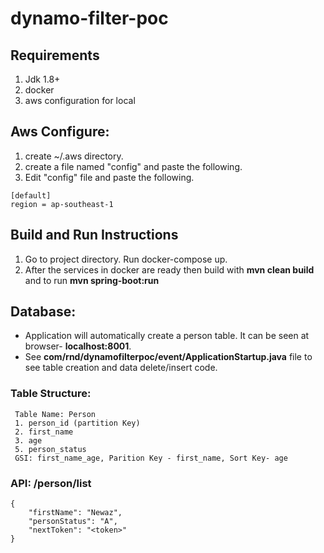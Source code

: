 # dynamo-filter-poc

## Requirements
1. Jdk 1.8+
2. docker
3. aws configuration for local

## Aws Configure:
1. create ~/.aws directory.
2. create a file named "config" and paste the following.
3. Edit "config" file and paste the following.

```
[default]
region = ap-southeast-1
```

## Build and Run Instructions

1. Go to project directory. Run docker-compose up.
2. After the services in docker are ready then build with **mvn clean build** and  to run **mvn spring-boot:run** 

## Database:
 - Application will automatically create a person table. It can be seen at browser- **localhost:8001**.
 - See **com/rnd/dynamofilterpoc/event/ApplicationStartup.java** file to see table creation and data delete/insert code.

### Table Structure:
     
   ```
    Table Name: Person
    1. person_id (partition Key)
    2. first_name
    3. age
    5. person_status
    GSI: first_name_age, Parition Key - first_name, Sort Key- age
```  
### API: /person/list
```
{
    "firstName": "Newaz",
    "personStatus": "A",
    "nextToken": "<token>" 
}
```
